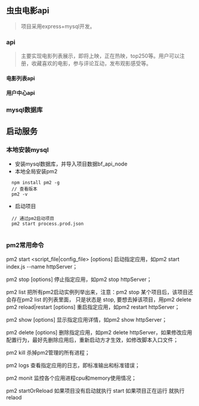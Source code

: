 ## 虫虫电影api
> 项目采用express+mysql开发。

### api
> 主要实现电影列表展示，即将上映，正在热映，top250等。用户可以注册，收藏喜欢的电影，参与评论互动，发布观影感受等。

#### 电影列表api

#### 用户中心api


### mysql数据库

## 启动服务

### 本地安装mysql
+ 安装mysql数据库，并导入项目数据bf_api_node
+ 本地全局安装pm2
```
  npm install pm2 -g
  // 查看版本
  pm2 -v
```
+ 启动项目
```
  // 通过pm2启动项目
  pm2 start process.prod.json
  
```

### pm2常用命令

pm2 start <script_file|config_file> [options] 启动指定应用，如pm2 start index.js --name httpServer；

pm2 stop <appName> [options] 停止指定应用，如pm2 stop httpServer；

pm2 list  把所有pm2启动实例列举出来，注意：pm2 stop 某个项目后，该项目还会存在pm2 list 的列表里面， 只是状态是 stop, 要想去掉该项目，用pm2 delete
pm2 reload|restart <appName> [options]  重启指定应用，如pm2 restart httpServer；

pm2 show <appName> [options] 显示指定应用详情，如pm2 show httpServer；

pm2 delete <appName> [options] 删除指定应用，如pm2 delete httpServer，如果修改应用配置行为，最好先删除应用后，重新启动方才生效，如修改脚本入口文件；

pm2 kill 杀掉pm2管理的所有进程；

pm2 logs <appName>  查看指定应用的日志，即标准输出和标准错误；

pm2 monit 监控各个应用进程cpu和memory使用情况；

pm2 startOrReload <appName> 如果项目没有启动就执行 start  如果项目正在运行 就执行relaod